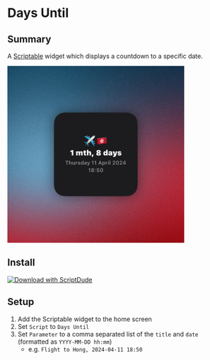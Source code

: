 # Days Until

## Summary

A [Scriptable](https://scriptable.app) widget which displays a countdown to a specific date.

<img src="./Days%20Until.jpg" width="400" alt="Days Until Widget Preview">

## Install

[![Download with ScriptDude](https://scriptdu.de/download.svg)](https://scriptdu.de/?name=Days%20Until&source=https%3A%2F%2Fraw.githubusercontent.com%2Felliott-liu%2Fscriptable%2Fmain%2Fdist%2FDays%2520Until.js&docs=https%3A%2F%2Fgithub.com%2FElliott-Liu%2Fscriptable%2Fblob%2Fmain%2Fsrc%2FDays%2520Until%2FREADME.md)

## Setup

1. Add the Scriptable widget to the home screen
2. Set `Script` to `Days Until`
3. Set `Parameter` to a comma separated list of the `title` and `date` (formatted as `YYYY-MM-DD hh:mm`)
    - e.g. `Flight to Hong, 2024-04-11 18:50`
